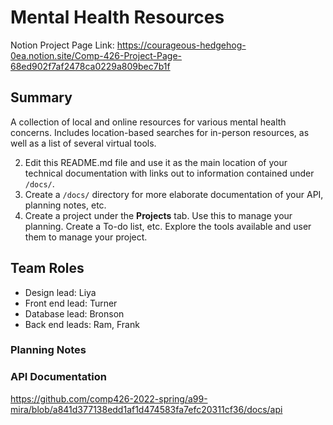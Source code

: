 # Mental Health Resources

Notion Project Page Link: https://courageous-hedgehog-0ea.notion.site/Comp-426-Project-Page-68ed902f7af2478ca0229a809bec7b1f 

## Summary
A collection of local and online resources for various mental health concerns. Includes location-based searches for in-person resources, as well as a list of several virtual tools.


2. Edit this README.md file and use it as the main location of your technical documentation with links out to information contained under `/docs/`.
3. Create a `/docs/` directory for more elaborate documentation of your API, planning notes, etc.
5. Create a project under the **Projects** tab. Use this to manage your planning. Create a To-do list, etc. Explore the tools available and user them to manage your project.

## Team Roles

- Design lead: Liya
- Front end lead: Turner
- Database lead: Bronson
- Back end leads: Ram, Frank

### Planning Notes


### API Documentation
https://github.com/comp426-2022-spring/a99-mira/blob/a841d377138edd1af1d474583fa7efc20311cf36/docs/api